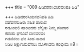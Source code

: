 +++
title = "009 ಹಿಡಿದರರಸಿಯನವನಿಪತಿ ಹಿಡಿ"

+++
ಹಿಡಿದರರಸಿಯನವನಿಪತಿ ಹಿಡಿ  
ವಡೆದನನುಜರು ಸಹಿತ ಹಾರುವ  
ರಡವಿಯಲಿ ಹಾಯಿದರು ಚೆಲ್ಲಿತು ನಿಮ್ಮ ಪರಿವಾರ   
ಕಡುಹು ಘನವಿದೆ ದಾನವರವಂ  
ಗಡವೆನಲು ಘನ ಸಿಂಹ ನಾದದ  
ಸಿಡಿಲ ಶಿಕ್ಷಾಗುರುವೆನಲು ಮೊಳಗಿದನು ಕಲಿಭೀಮ     ॥9॥